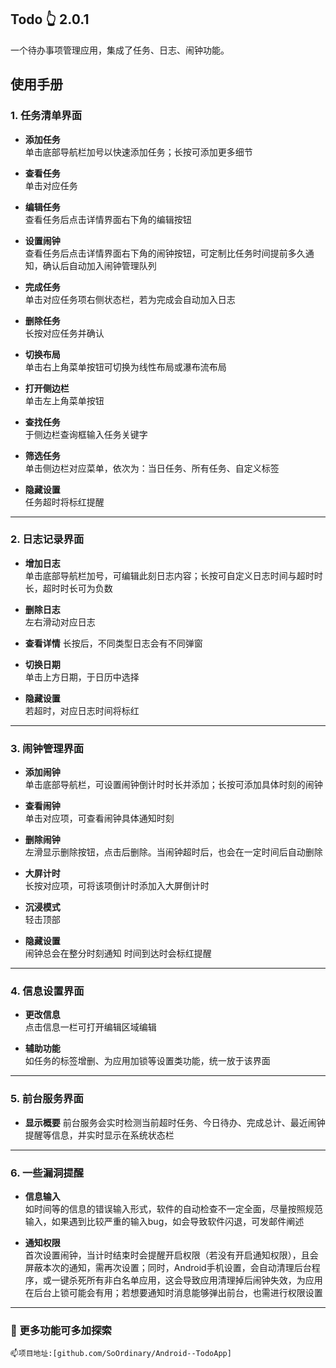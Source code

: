 ## Todo 👆 2.0.1

一个待办事项管理应用，集成了任务、日志、闹钟功能。

## 使用手册

### 1. 任务清单界面

- **添加任务**  
  单击底部导航栏加号以快速添加任务；长按可添加更多细节

- **查看任务**  
  单击对应任务

- **编辑任务**  
  查看任务后点击详情界面右下角的编辑按钮

- **设置闹钟**  
  查看任务后点击详情界面右下角的闹钟按钮，可定制比任务时间提前多久通知，确认后自动加入闹钟管理队列

- **完成任务**  
  单击对应任务项右侧状态栏，若为完成会自动加入日志

- **删除任务**  
  长按对应任务并确认

- **切换布局**  
  单击右上角菜单按钮可切换为线性布局或瀑布流布局

- **打开侧边栏**  
  单击左上角菜单按钮

- **查找任务**  
  于侧边栏查询框输入任务关键字

- **筛选任务**  
  单击侧边栏对应菜单，依次为：当日任务、所有任务、自定义标签

- **隐藏设置**  
  任务超时将标红提醒

---

### 2. 日志记录界面

- **增加日志**  
  单击底部导航栏加号，可编辑此刻日志内容；长按可自定义日志时间与超时时长，超时时长可为负数

- **删除日志**  
  左右滑动对应日志

- **查看详情**
  长按后，不同类型日志会有不同弹窗

- **切换日期**  
  单击上方日期，于日历中选择

- **隐藏设置**  
  若超时，对应日志时间将标红

---

### 3. 闹钟管理界面

- **添加闹钟**  
  单击底部导航栏，可设置闹钟倒计时时长并添加；长按可添加具体时刻的闹钟

- **查看闹钟**  
  单击对应项，可查看闹钟具体通知时刻

- **删除闹钟**  
  左滑显示删除按钮，点击后删除。当闹钟超时后，也会在一定时间后自动删除

- **大屏计时**  
  长按对应项，可将该项倒计时添加入大屏倒计时

- **沉浸模式**  
  轻击顶部

- **隐藏设置**  
  闹钟总会在整分时刻通知
  时间到达时会标红提醒

---

### 4. 信息设置界面

- **更改信息**  
  点击信息一栏可打开编辑区域编辑

- **辅助功能**  
  如任务的标签增删、为应用加锁等设置类功能，统一放于该界面

---

### 5. 前台服务界面

- **显示概要**
  前台服务会实时检测当前超时任务、今日待办、完成总计、最近闹钟提醒等信息，并实时显示在系统状态栏

---
### 6. 一些漏洞提醒

- **信息输入**  
  如时间等的信息的错误输入形式，软件的自动检查不一定全面，尽量按照规范输入，如果遇到比较严重的输入bug，如会导致软件闪退，可发邮件阐述

- **通知权限**  
  首次设置闹钟，当计时结束时会提醒开启权限（若没有开启通知权限），且会屏蔽本次的通知，需再次设置；同时，Android手机设置，会自动清理后台程序，或一键杀死所有非白名单应用，这会导致应用清理掉后闹钟失效，为应用在后台上锁可能会有用；若想要通知时消息能够弹出前台，也需进行权限设置

---

### 🌱 更多功能可多加探索

```
📫项目地址:[github.com/SoOrdinary/Android--TodoApp]
```
